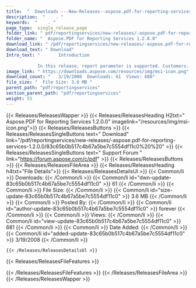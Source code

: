 ```yaml
---
title:  "  Downloads ---New-Releases--aspose.pdf-for-reporting-services-1.2.0.0 . " 
description:  "    . " 
keywords:  "    . " 
page_type:  single_release_page
folder_link: " pdf/reportingservices/new-releases/-aspose.pdf-for-reporting-services-1.2.0.0/"
folder_name: "  Aspose.PDF for Reporting Services 1.2.0.0"
download_link: " /pdf/reportingservices/new-releases/-aspose.pdf-for-reporting-services-1.2.0.0/83c65b0b517c4b67a5be7c5554df11c0"
download_text: " Download"
Intro_text: " 		Introduction
		
			In this release, report parameter is supported. Customers..."
image_link: " https://downloads.aspose.com/resources/img/msi-icon.png"
download_count: "   3/19/2008  Downloads: 61  Views: 680"
file_size: "  File Size: 3.6 MB "
parent_path: "pdf/reportingservices"
section_parent_path: "pdf/reportingservices"
weight: 55 
---
```


{{< Releases/ReleasesWapper >}}
  {{< Releases/ReleasesHeading H2txt="  Aspose.PDF for Reporting Services 1.2.0.0" imagelink="/resources/img/msi-icon.png">}}
  {{< Releases/ReleasesButtons >}}
    {{< Releases/ReleasesSingleButtons text=" Download" link="/pdf/reportingservices/new-releases/-aspose.pdf-for-reporting-services-1.2.0.0/83c65b0b517c4b67a5be7c5554df11c0%20%20" >}}
    {{< Releases/ReleasesSingleButtons text=" Support Forum " link="https://forum.aspose.com/c/pdf" >}}
  {{< Releases/ReleasesButtons >}}
  {{< Releases/ReleasesFileArea >}}
    {{< Releases/ReleasesHeading h4txt="File Details">}}
    {{< Releases/ReleasesDetailsUl >}}
            {{< Common/li  >}} Downloads: {{< /Common/li >}} 
      {{< Common/li id="dwn-update-83c65b0b517c4b67a5be7c5554df11c0" >}} 61 {{< /Common/li >}} 
      {{< Common/li  >}} File Size: {{< /Common/li >}} 
      {{< Common/li id="size-update-83c65b0b517c4b67a5be7c5554df11c0" >}} 3.6 MB {{< /Common/li >}} 
      {{< Common/li  >}} Posted By: {{< /Common/li >}} 
      {{< Common/li id="author-update-83c65b0b517c4b67a5be7c5554df11c0" >}} forever {{< /Common/li >}} 
      {{< Common/li  >}} Views: {{< /Common/li >}} 
      {{< Common/li id="view-update-83c65b0b517c4b67a5be7c5554df11c0" >}} 681 {{< /Common/li >}} 
      {{< Common/li  >}} Date Added: {{< /Common/li >}} 
      {{< Common/li id="added-update-83c65b0b517c4b67a5be7c5554df11c0" >}} 3/19/2008 {{< /Common/li >}} 

    {{< /Releases/ReleasesDetailsUl >}}

  {{< Releases/ReleasesFileFeatures >}}
      
  {{< /Releases/ReleasesFileFeatures >}}
 {{< /Releases/ReleasesFileArea >}}
{{< /Releases/ReleasesWapper >}}


